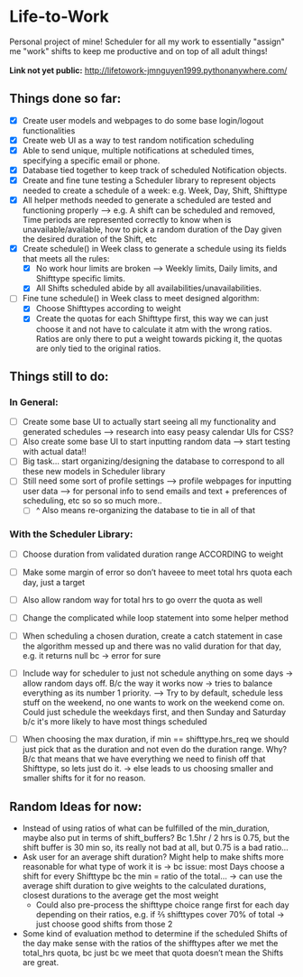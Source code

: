 # Life-to-Work
Personal project of mine! Scheduler for all my work to essentially "assign" me "work" shifts to keep me productive and on top of all adult things!
<br><br>**Link not yet public:** http://lifetowork-jmnguyen1999.pythonanywhere.com/

## Things done so far: 
- [x] Create user models and webpages to do some base login/logout functionalities
- [x] Create web UI as a way to test random notification scheduling
- [x] Able to send unique, multiple notifications at scheduled times, specifying a specific email or phone.
- [x] Database tied together to keep track of scheduled Notification objects. 
- [x] Create and fine tune testing a Scheduler library to represent objects needed to create a schedule of a week: e.g. Week, Day, Shift, Shifttype
- [x] All helper methods needed to generate a scheduled are tested and functioning properly --> e.g. A shift can be scheduled and removed, Time periods are represented correctly to know when is unavailable/available, how to pick a random duration of the Day given the desired duration of the Shift, etc
- [x] Create schedule() in Week class to generate a schedule using its fields that meets all the rules:
   - [x] No work hour limits are broken --> Weekly limits, Daily limits, and Shifttype specific limits.
   - [x] All Shifts scheduled abide by all availabilities/unavailabilities.
- [ ] Fine tune schedule() in Week class to meet designed algorithm:
   - [x] Choose Shifttypes according to weight
   - [x] Create the quotas for each Shifttype first, this way we can just choose it and not have to calculate it atm with the wrong ratios. Ratios are only there to put a weight towards picking it, the quotas are only tied to the original ratios.

## Things still to do: 
### In General:
- [ ] Create some base UI to actually start seeing all my functionality and generated schedules --> research into easy peasy calendar UIs for CSS?
- [ ] Also create some base UI to start inputting random data --> start testing with actual data!!
- [ ] Big task... start organizing/designing the database to correspond to all these new models in Scheduler library
- [ ] Still need some sort of profile settings --> profile webpages for inputting user data --> for personal info to send emails and text + preferences of scheduling, etc so so so much more..
   - [ ] ^ Also means re-organizing the database to tie in all of that 

### With the Scheduler Library:
- [ ] Choose duration from validated duration range ACCORDING to weight
- [ ] Make some margin of error so don’t haveee to meet total hrs quota each day, just a target
- [ ] Also allow random way for total hrs to go overr the quota as well
- [ ] Change the complicated while loop statement into some helper method
- [ ] When scheduling a chosen duration, create a catch statement in case the algorithm messed up and there was no valid duration for that day, e.g. it returns null bc → error for sure
- [ ] Include way for scheduler to just not schedule anything on some days → allow random days off. B/c the way it works now → tries to balance everything as its number 1 priority. --> Try to by default, schedule less stuff on the weekend, no one wants to work on the weekend come on. Could just schedule the weekdays first, and then Sunday and Saturday b/c it's more likely to have most things scheduled
- [ ] When choosing the max duration, if min == shifttype.hrs_req we should just pick that as the duration and not even do the duration range. Why? B/c that means that we have everything we need to finish off that Shifttype, so lets just do it. → else leads to us choosing smaller and smaller shifts for it for no reason.


## Random Ideas for now:
- Instead of using ratios of what can be fulfilled of the min_duration, maybe also put in terms of shift_buffers? Bc 1.5hr / 2 hrs is 0.75, but the shift buffer is 30 min so, its really not bad at all, but 0.75 is a bad ratio…
- Ask user for an average shift duration? Might help to make shifts more reasonable for what type of work it is → bc issue: most Days choose a shift for every Shifttype bc the min = ratio of the total… → can use the average shift duration to give weights to the calculated durations, closest durations to the average get the most weight
  - Could also pre-process the shifttype choice range first for each day depending on their ratios, e.g. if ⅖ shifttypes cover 70% of total → just choose good shifts from those 2
- Some kind of evaluation method to determine if the scheduled Shifts of the day make sense with the ratios of the shifftypes after we met the total_hrs quota, bc just bc we meet that quota doesn’t mean the Shifts are great.

